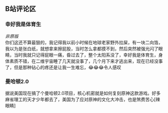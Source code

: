 ## B站评论区

### 幸好我是体育生  
_非原版_  
你们这还不算最狠的，我记得我以前小时候在地球老家野外拉屎，有一块二向箔，我以为是张白纸，就想拿来擦屁股，当时怎么拿都摸不到，然后突然被强光闪了眼睛，当时我就只记得屁眼一痛，昏过去了，整个太阳系没了，幸好我是体育生，身体素质不错，在二维宇宙睡了几天就没事了，几个月下来才逃出来，现在已经没事了，但是那种钻心的疼还是让我一生难忘，😂😂😂令人感叹

### 曼哈顿2.0  
据说美国现在搞了个曼哈顿2.0项目，核心机密就是如何复刻原神这款游戏。好多麻省理工的天才少年都去了，美国为了应对原神的文化大冲击，也是煞费苦心\[辣眼睛\]  
